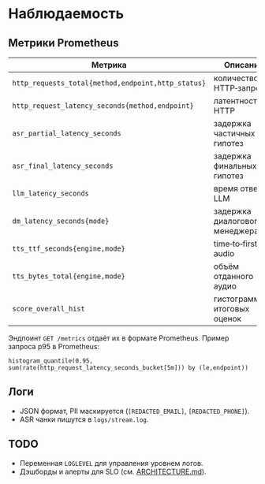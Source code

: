 # Наблюдаемость

## Метрики Prometheus
| Метрика | Описание |
|---------|----------|
| `http_requests_total{method,endpoint,http_status}` | количество HTTP‑запросов |
| `http_request_latency_seconds{method,endpoint}` | латентность HTTP |
| `asr_partial_latency_seconds` | задержка частичных гипотез |
| `asr_final_latency_seconds` | задержка финальных гипотез |
| `llm_latency_seconds` | время ответа LLM |
| `dm_latency_seconds{mode}` | задержка диалогового менеджера |
| `tts_ttf_seconds{engine,mode}` | time‑to‑first audio |
| `tts_bytes_total{engine,mode}` | объём отданного аудио |
| `score_overall_hist` | гистограмма итоговых оценок |

Эндпоинт `GET /metrics` отдаёт их в формате Prometheus.
Пример запроса p95 в Prometheus:
```promql
histogram_quantile(0.95, sum(rate(http_request_latency_seconds_bucket[5m])) by (le,endpoint))
```

## Логи
- JSON формат, PII маскируется (`[REDACTED_EMAIL]`, `[REDACTED_PHONE]`).
- ASR чанки пишутся в `logs/stream.log`.

## TODO
- Переменная `LOGLEVEL` для управления уровнем логов.
- Дэшборды и алерты для SLO (см. [ARCHITECTURE.md](ARCHITECTURE.md#slo)).
